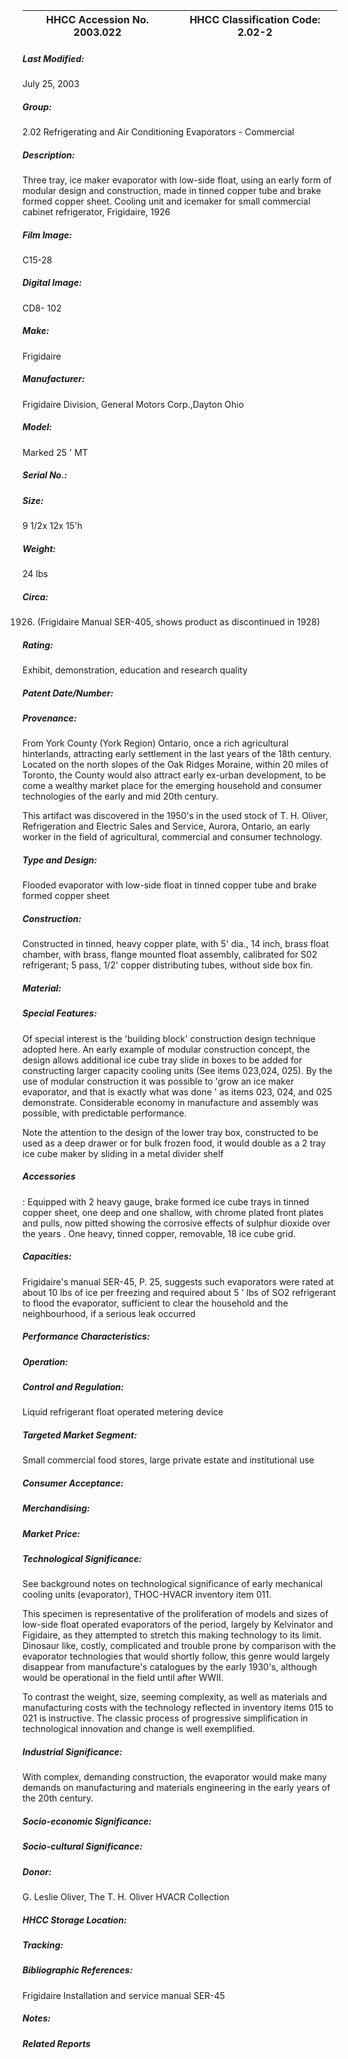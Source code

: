 | **HHCC Accession No. 2003.022** |**HHCC Classification Code:  2.02-2**|
| ----------- | ----------- |

##### Last Modified:
July 25, 2003

##### Group:
2.02 Refrigerating and Air Conditioning Evaporators - Commercial

##### Description:
Three tray, ice maker evaporator with low-side float, using an early form of modular design and construction, made in tinned copper tube and brake formed copper sheet.  Cooling unit and icemaker for small commercial cabinet refrigerator, Frigidaire, 1926

##### Film Image:
C15-28

##### Digital Image:
CD8- 102

##### Make:
Frigidaire

##### Manufacturer:
Frigidaire Division, General Motors Corp.,Dayton Ohio

##### Model:
Marked 25 ' MT

##### Serial No.:


##### Size:
9 1/2x 12x 15'h

##### Weight:
24 lbs

##### Circa:
1926. (Frigidaire Manual  SER-405, shows product as discontinued in 1928)

##### Rating:
Exhibit, demonstration, education and research quality

##### Patent Date/Number:


##### Provenance:
From York County (York Region) Ontario, once a rich agricultural hinterlands, attracting early settlement in the last years of the 18th century. Located on the north slopes of the Oak Ridges Moraine, within 20 miles of Toronto, the County would also attract early ex-urban development, to be come a wealthy market place for the emerging household and consumer technologies of the early and mid 20th century. 

This artifact was discovered in the 1950's in the used stock of T. H. Oliver, Refrigeration and Electric Sales and Service, Aurora, Ontario, an early worker in the field of agricultural, commercial and consumer technology.

##### Type and Design:
Flooded evaporator with low-side float in tinned copper tube and brake formed copper sheet

##### Construction:
Constructed in tinned, heavy copper plate, with 5' dia., 14 inch, brass float chamber, with  brass, flange mounted float assembly, calibrated for S02 refrigerant; 5 pass, 1/2' copper distributing tubes, without side box fin.

##### Material:


##### Special Features:
Of special interest is the 'building block' construction design technique adopted here. An early example of modular construction concept, the design allows additional ice cube tray slide in boxes to be added for constructing larger capacity cooling units (See items 023,024, 025). By the use of modular construction it was possible to 'grow an ice maker evaporator, and that is exactly what was done ' as items 023, 024, and 025 demonstrate. Considerable economy in manufacture and assembly was possible, with predictable performance.

Note the attention to the design of the lower tray box, constructed to be used as a deep drawer or for bulk frozen food, it would double as a 2 tray ice cube maker by sliding in a metal divider shelf

##### Accessories
:
Equipped with 2 heavy gauge, brake formed ice cube trays in tinned copper sheet, one deep and one shallow, with chrome plated front plates and pulls, now pitted showing the corrosive effects of sulphur dioxide over the years . One heavy, tinned copper, removable, 18 ice cube grid.

##### Capacities:
Frigidaire's manual SER-45, P. 25, suggests such evaporators were rated at about 10 lbs of ice per freezing and required about 5 ' lbs of SO2 refrigerant to flood the evaporator, sufficient to clear the household and the neighbourhood, if a serious leak occurred

##### Performance Characteristics:


##### Operation:


##### Control and Regulation:
Liquid refrigerant float operated metering device

##### Targeted Market Segment:
Small commercial food stores, large private estate and institutional use

##### Consumer Acceptance:


##### Merchandising:


##### Market Price:


##### Technological Significance:
See background notes on technological significance of early mechanical cooling units (evaporator), THOC-HVACR inventory item 011.

This specimen is representative of the proliferation of models and sizes of low-side float operated evaporators of the period, largely by Kelvinator and Figidaire, as they attempted to stretch this making technology to its limit. Dinosaur like, costly, complicated and trouble prone by comparison with the evaporator technologies that would  shortly follow, this genre would largely disappear from manufacture's catalogues by the early 1930's, although would be operational in the field until after WWII.

To contrast the weight, size, seeming complexity, as well as materials and manufacturing costs with the technology reflected in inventory items 015 to 021 is instructive. The classic process of progressive simplification in technological innovation and change is well exemplified.

##### Industrial Significance:
With complex, demanding construction, the evaporator would make many demands on manufacturing and materials engineering in the early years of the 20th century.

##### Socio-economic Significance:


##### Socio-cultural Significance:


##### Donor:
G. Leslie Oliver, The T. H. Oliver HVACR Collection

##### HHCC Storage Location:


##### Tracking:


##### Bibliographic References:
Frigidaire Installation and service manual SER-45

##### Notes:


##### Related Reports

